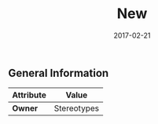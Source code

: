 ﻿---
title: New
toc: false
type: specs
date: "2017-02-21"
draft: false
specification: VEC
version: 1.1.3
documentType: "Recommendation"
elementType: Class
classes:
  - New
menu_name: vec-1.1.3
---

## General Information

| Attribute               | Value |
|-------------------------|-------|
| **Owner**               | Stereotypes |
